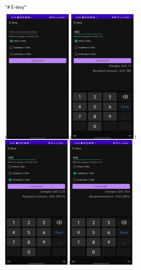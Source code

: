 "# E-levy" 


!<img src="/images/Screenshot_20220122-164338_E-levy.jpg" width="200" height="400">
!<img src="/images/Screenshot_20220122-164245_E-levy.jpg" width="200" height="400">
!<img src="/images/Screenshot_20220122-164229_E-levy.jpg" width="200" height="400">
!<img src="/images/Screenshot_20220122-164258_E-levy.jpg" width="200" height="400">

